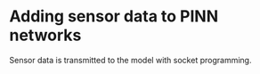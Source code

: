 # Adding sensor data to PINN networks

Sensor data is transmitted to the model with socket programming.
